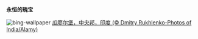 
**永恒的瑰宝**

![bing-wallpaper](https://www.bing.com/th?id=OHR.GwaliorFortMP_ZH-CN3300432281_1920x1080.jpg)
[瓜廖尔堡，中央邦，印度 (© Dmitry Rukhlenko-Photos of India/Alamy)](https://www.bing.com/search?q=%E7%93%9C%E5%BB%96%E5%B0%94%E5%A0%A1+%E4%B8%AD%E5%A4%AE%E9%82%A6&amp;form=hpcapt&amp;mkt=zh-cn)
  